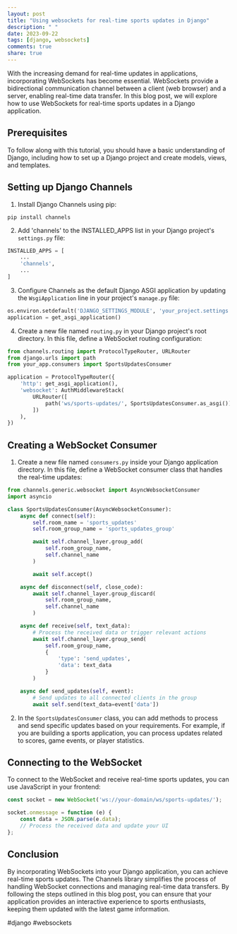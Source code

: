 ```yaml
---
layout: post
title: "Using websockets for real-time sports updates in Django"
description: " "
date: 2023-09-22
tags: [django, websockets]
comments: true
share: true
---
```


With the increasing demand for real-time updates in applications, incorporating WebSockets has become essential. WebSockets provide a bidirectional communication channel between a client (web browser) and a server, enabling real-time data transfer. In this blog post, we will explore how to use WebSockets for real-time sports updates in a Django application.

## Prerequisites

To follow along with this tutorial, you should have a basic understanding of Django, including how to set up a Django project and create models, views, and templates.

## Setting up Django Channels

1. Install Django Channels using pip:

```
pip install channels
```

2. Add 'channels' to the INSTALLED_APPS list in your Django project's `settings.py` file:

```python
INSTALLED_APPS = [
    ...
    'channels',
    ...
]
```

3. Configure Channels as the default Django ASGI application by updating the `WsgiApplication` line in your project's `manage.py` file:

```python
os.environ.setdefault('DJANGO_SETTINGS_MODULE', 'your_project.settings')
application = get_asgi_application()
```

4. Create a new file named `routing.py` in your Django project's root directory. In this file, define a WebSocket routing configuration:

```python
from channels.routing import ProtocolTypeRouter, URLRouter
from django.urls import path
from your_app.consumers import SportsUpdatesConsumer

application = ProtocolTypeRouter({
    'http': get_asgi_application(),
    'websocket': AuthMiddlewareStack(
        URLRouter([
            path('ws/sports-updates/', SportsUpdatesConsumer.as_asgi()),
        ])
    ),
})
```

## Creating a WebSocket Consumer

1. Create a new file named `consumers.py` inside your Django application directory. In this file, define a WebSocket consumer class that handles the real-time updates:

```python
from channels.generic.websocket import AsyncWebsocketConsumer
import asyncio

class SportsUpdatesConsumer(AsyncWebsocketConsumer):
    async def connect(self):
        self.room_name = 'sports_updates'
        self.room_group_name = 'sports_updates_group'

        await self.channel_layer.group_add(
            self.room_group_name,
            self.channel_name
        )

        await self.accept()

    async def disconnect(self, close_code):
        await self.channel_layer.group_discard(
            self.room_group_name,
            self.channel_name
        )

    async def receive(self, text_data):
        # Process the received data or trigger relevant actions
        await self.channel_layer.group_send(
            self.room_group_name,
            {
                'type': 'send_updates',
                'data': text_data
            }
        )

    async def send_updates(self, event):
        # Send updates to all connected clients in the group
        await self.send(text_data=event['data'])
```

2. In the `SportsUpdatesConsumer` class, you can add methods to process and send specific updates based on your requirements. For example, if you are building a sports application, you can process updates related to scores, game events, or player statistics.

## Connecting to the WebSocket

To connect to the WebSocket and receive real-time sports updates, you can use JavaScript in your frontend:

```javascript
const socket = new WebSocket('ws://your-domain/ws/sports-updates/');

socket.onmessage = function (e) {
    const data = JSON.parse(e.data);
    // Process the received data and update your UI
};
```

## Conclusion

By incorporating WebSockets into your Django application, you can achieve real-time sports updates. The Channels library simplifies the process of handling WebSocket connections and managing real-time data transfers. By following the steps outlined in this blog post, you can ensure that your application provides an interactive experience to sports enthusiasts, keeping them updated with the latest game information.

#django #websockets